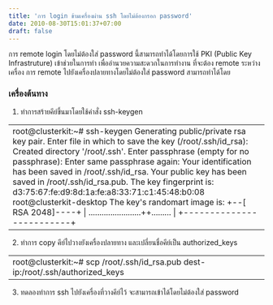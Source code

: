 ```yaml
---
title: 'การ login ข้ามเครื่องผ่าน ssh โดยไม่ต้องกรอก password'
date: 2010-08-30T15:01:37+07:00
draft: false
---
```

การ remote login โดยไม่ต้องใส่ password นี้สามารถทำได้โดยการใช้ PKI (Public Key Infrastruture) เข้าช่วยในการทำ เพื่ออำนวยความสะดวกในการทำงาน ที่จะต้อง remote ระหว่างเครื่อง การ remote ไปยังเครื่องปลายทางโดยไม่ต้องใส่ password สามารถทำได้โดย

### เครื่องต้นทาง  
1. ทำการสร้ายคีย์ขึ้นมาโดยใช้คำสั่ง ssh-keygen
<table class="table table-bordered">
         <td>
            root@clusterkit:~# ssh-keygen  
            Generating public/private rsa key pair.  
            Enter file in which to save the key (/root/.ssh/id_rsa):  
            Created directory '/root/.ssh'.  
            Enter passphrase (empty for no passphrase):  
            Enter same passphrase again:  
            Your identification has been saved in /root/.ssh/id_rsa.  
            Your public key has been saved in /root/.ssh/id_rsa.pub.  
            The key fingerprint is:  
            d3:75:67:fe:d9:8d:1a:fe:a8:33:71:c1:45:48:b0:08 root@clusterkit-desktop  
            The key's randomart image is:  
            +--[ RSA 2048]----+  
            | ........................++......... |  
            +-------------------------+
         </td>
</table>

2. ทำการ copy คีย์ไปวางยังเครื่องปลายทาง และเปลี่ยนชื่อคีย์เป็น authorized_keys
<table class="table table-bordered">
         <td>
            root@clusterkit:~# scp /root/.ssh/id_rsa.pub  dest-ip:/root/.ssh/authorized_keys
         </td>
</table>

3. ทดลองทำการ ssh ไปยังเครื่องที่วางคีย์ไว้ จะสามารถเข้าได้โดยไม่ต้องใส่ password